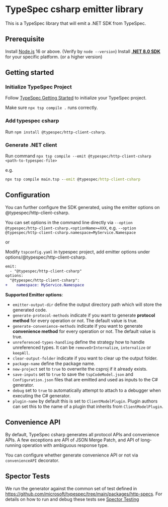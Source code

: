 # TypeSpec csharp emitter library

This is a TypeSpec library that will emit a .NET SDK from TypeSpec.

## Prerequisite

Install [Node.js](https://nodejs.org/download/) 16 or above. (Verify by `node --version`)
Install [**.NET 8.0 SDK**](https://dotnet.microsoft.com/download/dotnet/8.0) for your specific platform. (or a higher version)

## Getting started

### Initialize TypeSpec Project

Follow [TypeSpec Getting Started](https://github.com/microsoft/typespec/#using-node--npm) to initialize your TypeSpec project.

Make sure `npx tsp compile .` runs correctly.

### Add typespec csharp

Run `npm install @typespec/http-client-csharp`.

### Generate .NET client

Run command `npx tsp compile --emit @typespec/http-client-csharp <path-to-typespec-file>`

e.g.

```cmd
npx tsp compile main.tsp --emit @typespec/http-client-csharp
```

## Configuration

You can further configure the SDK generated, using the emitter options on @typespec/http-client-csharp.

You can set options in the command line directly via `--option @typespec/http-client-csharp.<optionName>=XXX`, e.g. `--option @typespec/http-client-csharp.namespace=MyService.Namespace`

or

Modify `tspconfig.yaml` in typespec project, add emitter options under options/@typespec/http-client-csharp.

```diff
emit:
  - "@typespec/http-client-csharp"
options:
  "@typespec/http-client-csharp":
+    namespace: MyService.Namespace
```

**Supported Emitter options**:

- `emitter-output-dir` define the output directory path which will store the generated code.
- `generate-protocol-methods` indicate if you want to generate **protocol method** for every operation or not. The default value is true.
- `generate-convenience-methods` indicate if you want to generate **convenience method** for every operation or not. The default value is true.
- `unreferenced-types-handling` define the strategy how to handle unreferenced types. It can be `removeOrInternalize`, `internalize` or `keepAll`.
- `clear-output-folder` indicate if you want to clear up the output folder.
- `package-name` define the package name.
- `new-project` set to `true` to overwrite the csproj if it already exists.
- `save-inputs` set to `true` to save the `tspCodeModel.json` and `Configuration.json` files that are emitted and used as inputs to the C# generator.
- `debug` set to `true` to automatically attempt to attach to a debugger when executing the C# generator.
- `plugin-name` by default this is set to `ClientModelPlugin`. Plugin authors can set this to the name of a plugin that inherits from `ClientModelPlugin`.

## Convenience API

By default, TypeSpec csharp generates all protocol APIs and convenience APIs.
A few exceptions are API of JSON Merge Patch, and API of long-running operation with ambiguous response type.

You can configure whether generate convenience API or not via `convenienceAPI` decorator.

## Spector Tests

We run the generator against the common set of test defined in https://github.com/microsoft/typespec/tree/main/packages/http-specs.
For details on how to run and debug these tests see [Spector Testing](generator/docs/spector.md)
